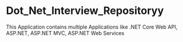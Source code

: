 # Dot_Net_Interview_Repositoryy
This Application contains multiple Applications like .NET Core Web API, ASP.NET, ASP.NET MVC, ASP.NET Web Services
